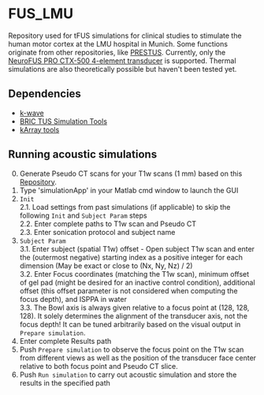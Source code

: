 # FUS_LMU
Repository used for tFUS simulations for clinical studies to stimulate the human motor cortex at the LMU hospital in Munich. Some functions originate from other repositories, like [PRESTUS](https://github.com/achetverikov/PRESTUS). Currently, only the [NeuroFUS PRO CTX-500 4-element transducer](https://brainbox-neuro.com/products/neurofus) is supported. Thermal simulations are also theoretically possible but haven't been tested yet.

## Dependencies
- [k-wave](http://www.k-wave.org)
- [BRIC TUS Simulation Tools](https://github.com/sitiny/BRIC_TUS_Simulation_Tools)
- [kArray tools](http://www.k-wave.org/downloads/kWaveArray_alpha_0.3.zip)

## Running acoustic simulations
0. Generate Pseudo CT scans for your T1w scans (1 mm) based on this [Repository](https://github.com/sitiny/mr-to-pct).
1. Type 'simulationApp' in your Matlab cmd window to launch the GUI
2. `Init`\
   2.1. Load settings from past simulations (if applicable) to skip the following `Init` and `Subject Param` steps\
   2.2. Enter complete paths to T1w scan and Pseudo CT\
   2.3. Enter sonication protocol and subject name
3. `Subject Param`\
   3.1. Enter subject (spatial T1w) offset - Open subject T1w scan and enter the (outermost negative) starting index as a positive integer for each dimension (May be exact or close to (Nx, Ny, Nz)  / 2)\
   3.2. Enter Focus coordinates (matching the T1w scan), minimum offset of gel pad (might be desired for an inactive control condition), additional offset (this offset parameter is not considered when computing the focus depth), and ISPPA in water\
   3.3. The Bowl axis is always given relative to a focus point at (128, 128, 128). It solely determines the alignment of the transducer axis, not the focus depth! It can be tuned arbitrarily based on the visual output in `Prepare simulation`.
4. Enter complete Results path
5. Push `Prepare simulation` to observe the focus point on the T1w scan from different views as well as the position of the transducer face center relative to both focus point and Pseudo CT slice.
6. Push `Run simulation` to carry out acoustic simulation and store the results in the specified path

